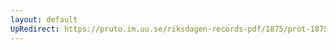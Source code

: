 ```yaml
---
layout: default
UpRedirect: https://pruto.im.uu.se/riksdagen-records-pdf/1875/prot-1875--fk--023/prot-1875--fk--023_008.pdf
---
```

